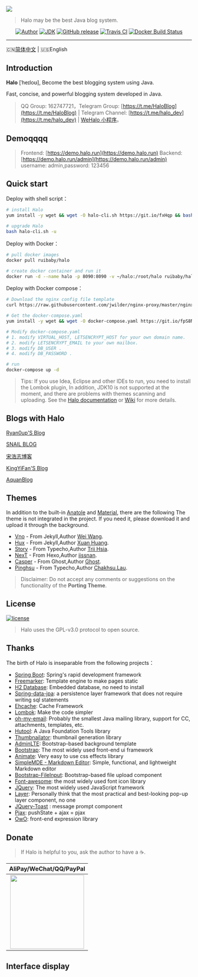 ![](https://i.loli.net/2018/12/21/5c1cd34849751.png)

> Halo may be the best Java blog system.

<p align="center">
<a href="https://ryanc.cc"><img alt="Author" src="https://img.shields.io/badge/author-ruibaby-red.svg?style=flat-square"/></a>
<a href="#"><img alt="JDK" src="https://img.shields.io/badge/JDK-1.8-yellow.svg?style=flat-square"/></a>
<a href="https://github.com/ruibaby/halo/releases"><img alt="GitHub release" src="https://img.shields.io/github/release/ruibaby/halo.svg?style=flat-square"/></a>
<a href="https://travis-ci.org/ruibaby/halo"><img alt="Travis CI" src="https://img.shields.io/travis/ruibaby/halo.svg?style=flat-square"/></a>
<a href="https://hub.docker.com/r/ruibaby/halo/"><img alt="Docker Build Status" src="https://img.shields.io/docker/build/ruibaby/halo.svg?style=flat-square"/></a>
</p>

------------------------------
🇨🇳[简体中文](README.md) | 🇺🇸English

## Introduction

**Halo** [ˈheɪloʊ], Become the best blogging system using Java.

Fast, concise, and powerful blogging system developed in Java.

> QQ Group: 162747721，Telegram Group: [https://t.me/HaloBlog](https://t.me/HaloBlog) | Telegram Channel: [https://t.me/halo_dev](https://t.me/halo_dev) | [WeHalo 小程序](https://github.com/aquanlerou/WeHalo)。

## Demoqqqq

> Frontend: [https://demo.halo.run](https://demo.halo.run) 
> Backend: [https://demo.halo.run/admin](https://demo.halo.run/admin)
> username: admin,password: 123456

## Quick start

Deploy with shell script：

```bash
# install Halo
yum install -y wget && wget -O halo-cli.sh https://git.io/fxHqp && bash halo-cli.sh -i

# upgrade Halo
bash halo-cli.sh -u
```

Deploy with Docker：
```bash
# pull docker images
docker pull ruibaby/halo

# create docker container and run it
docker run -d --name halo -p 8090:8090 -v ~/halo:/root/halo ruibaby/halo
```

Deploy with Docker compose：
```bash
# Download the nginx config file template
curl https://raw.githubusercontent.com/jwilder/nginx-proxy/master/nginx.tmpl > /etc/nginx/nginx.tmpl

# Get the docker-compose.yaml
yum install -y wget && wget -O docker-compose.yaml https://git.io/fpS8N

# Modify docker-compose.yaml
# 1. modify VIRTUAL_HOST, LETSENCRYPT_HOST for your own domain name.
# 2. modify LETSENCRYPT_EMAIL to your own mailbox.
# 3. modify DB_USER .
# 4. modify DB_PASSWORD .

# run
docker-compose up -d
```

> Tips: If you use Idea, Eclipse and other IDEs to run, you need to install the Lombok plugin, In addition, JDK10 is not supported at the moment, and there are problems with themes scanning and uploading.
> See the [Halo documentation](https://halo-doc.ryanc.cc/installation/) or [ Wiki](https://github.com/ruibaby/halo/wiki) for more details.

## Blogs with Halo

[Ryan0up'S Blog](https://ryanc.cc)

[SNAIL BLOG](https://slogc.cc)

[宋浩志博客](http://songhaozhi.com)

[KingYiFan'S Blog](https://blog.cnbuilder.cn)

[AquanBlog](https://blog.eunji.cn/)

## Themes

In addition to the built-in [Anatole](https://github.com/hi-caicai/farbox-theme-Anatole) and [Material](https://github.com/viosey/hexo-theme-material), there are the following The theme is not integrated in the project. If you need it, please download it and upload it through the background.

- [Vno](https://github.com/ruibaby/vno-halo) - From Jekyll,Author [Wei Wang](https://onevcat.com/).
- [Hux](https://github.com/ruibaby/hux-halo) - From Jekyll,Author [Xuan Huang](https://huangxuan.me/).
- [Story](https://github.com/ruibaby/story-halo) - From Typecho,Author [Trii Hsia](https://yumoe.com/).
- [NexT](https://github.com/ruibaby/next-halo) - From Hexo,Author [iissnan](https://notes.iissnan.com/).
- [Casper](https://github.com/ruibaby/casper-halo) - From Ghost,Author [Ghost](https://github.com/TryGhost).
- [Pinghsu](https://github.com/ruibaby/pinghsu-halo) - From Typecho,Author [Chakhsu.Lau](https://github.com/chakhsu).

> Disclaimer: Do not accept any comments or suggestions on the functionality of the **Porting Theme**.

## License

[![license](https://img.shields.io/github/license/ruibaby/halo.svg?style=flat-square)](https://github.com/ruibaby/halo/blob/master/LICENSE)

> Halo uses the GPL-v3.0 protocol to open source.

## Thanks

The birth of Halo is inseparable from the following projects：

- [Spring Boot](https://github.com/spring-projects/spring-boot): Spring's rapid development framework
- [Freemarker](https://freemarker.apache.org/): Template engine to make pages static
- [H2 Database](https://github.com/h2database/h2database): Embedded database, no need to install
- [Spring-data-jpa](https://github.com/spring-projects/spring-data-jpa.git): a persistence layer framework that does not require writing sql statements
- [Ehcache](http://www.ehcache.org/): Cache Framework
- [Lombok](https://www.projectlombok.org/): Make the code simpler
- [oh-my-email](https://github.com/biezhi/oh-my-email): Probably the smallest Java mailing library, support for CC, attachments, templates, etc.
- [Hutool](https://github.com/looly/hutool): A Java Foundation Tools library
- [Thumbnailator](https://github.com/coobird/thumbnailator): thumbnail generation library
- [AdminLTE](https://github.com/almasaeed2010/AdminLTE): Bootstrap-based background template
- [Bootstrap](https://github.com/twbs/bootstrap.git): The most widely used front-end ui framework
- [Animate](https://github.com/daneden/animate.css.git): Very easy to use css effects library
- [SimpleMDE - Markdown Editor](https://github.com/sparksuite/simplemde-markdown-editor): Simple, functional, and lightweight Markdown editor
- [Bootstrap-FileInput](https://github.com/kartik-v/bootstrap-fileinput.git): Bootstrap-based file upload component
- [Font-awesome](https://github.com/FortAwesome/Font-Awesome.git): the most widely used font icon library
- [JQuery](https://github.com/jquery/jquery.git): The most widely used JavaScript framework
- [Layer](https://github.com/sentsin/layer.git): Personally think that the most practical and best-looking pop-up layer component, no one
- [JQuery-Toast](https://github.com/kamranahmedse/jquery-toast-plugin)
: message prompt component
- [Pjax](https://github.com/defunkt/jquery-pjax.git): pushState + ajax = pjax
- [OwO](https://github.com/DIYgod/OwO): front-end expression library

## Donate

> If Halo is helpful to you, ask the author to have a ☕.

| AliPay/WeChat/QQ/PayPal  |
| :------------: |
| <img src="https://i.loli.net/2018/12/23/5c1f68ce9b884.png" width="200"/>  |

## Interface display
